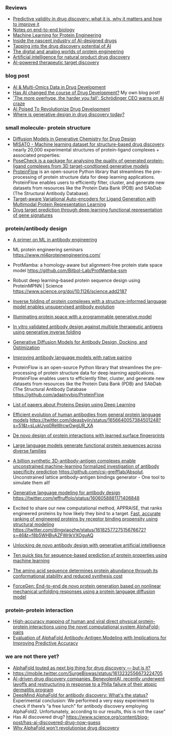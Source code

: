 
### Reviews

* [Predictive validity in drug discovery: what it is, why it matters and how to improve it](https://www.nature.com/articles/s41573-022-00552-x)
* [Notes on end-to-end biology](https://nintil.com/biology-llms)
* [Machine Learning for Protein Engineering](https://arxiv.org/abs/2305.16634)
* [Inside the nascent industry of AI-designed drugs](https://www.nature.com/articles/s41591-023-02361-0)
* [Tapping into the drug discovery potential of AI](https://www.nature.com/articles/d43747-021-00045-7)
* [The digital and analog worlds of protein engineering](https://www.nature.com/articles/s41587-023-01938-x)
* [Artificial intelligence for natural product drug discovery](https://www.nature.com/articles/s41573-023-00774-7)
* [AI-powered therapeutic target discovery](https://www.cell.com/trends/pharmacological-sciences/fulltext/S0165-6147(23)00137-2#%20)

### blog post

* [AI & Multi-Omics Data in Drug Development](https://medium.com/@pace-ventures/ai-multi-omics-data-in-drug-development-d8ab8510e7a9)
* [Has AI changed the course of Drug Development?](https://divingintogeneticsandgenomics.com/post/has-ai-changed-the-course-of-drug-development/) My own blog post!
* ['The more overhype, the harder you fall': Schrödinger CEO warns on AI craze](https://endpts.com/how-will-ai-change-drug-development-schrodinger-ceo-warns-of-hype/)
* [AI Poised To Revolutionize Drug Development](https://www.forbes.com/sites/greglicholai/2023/07/13/ai-poised-to-revolutionize-drug-development/?sh=100377d87ca4)
* [Where is generative design in drug discovery today?](https://medium.com/@leowossnig/where-is-generative-design-in-drug-discovery-today-7234945177cf)

### small molecule- protein structure

* [Diffusion Models in Generative Chemistry for Drug Design](https://medium.com/@cch57/exploring-the-promise-of-generative-models-in-chemistry-an-introduction-to-diffusion-models-31530e9d1dcb)
* [MISATO - Machine learning dataset for structure-based drug discovery](https://www.biorxiv.org/content/10.1101/2023.05.24.542082v2).  nearly 20,000 experimental structures of protein-ligand complexes + associated properties:
* [PoseCheck is a package for analysing the quality of generated protein-ligand complexes from 3D target-condtioned generative models](https://github.com/cch1999/posecheck)
* [ProteinFlow](https://github.com/adaptyvbio/ProteinFlow) is an open-source Python library that streamlines the pre-processing of protein structure data for deep learning applications. ProteinFlow enables users to efficiently filter, cluster, and generate new datasets from resources like the Protein Data Bank (PDB) and SAbDab (The Structural Antibody Database).
* [Target-aware Variational Auto-encoders for Ligand Generation with Multimodal Protein Representation Learning](https://www.biorxiv.org/content/10.1101/2023.08.10.552868v1)
* [Drug target prediction through deep learning functional representation of gene signatures](https://www.nature.com/articles/s41467-024-46089-y)


### protein/antibody design

* [A primer on ML in antibody engineering](https://www.abhishaike.com/p/a-primer-on-ai-in-antibody-engineering)

* ML protein engineering seminars https://www.ml4proteinengineering.com/

* ProtMamba: a homology-aware but alignment-free protein state space model https://github.com/Bitbol-Lab/ProtMamba-ssm
  
* Robust deep learning–based protein sequence design using ProteinMPNN | Science https://www.science.org/doi/10.1126/science.add2187

* [Inverse folding of protein complexes with a structure-informed language model enables unsupervised antibody evolution](https://www.biorxiv.org/content/10.1101/2023.12.19.572475v2)

* [Illuminating protein space with a programmable generative model](https://www.nature.com/articles/s41586-023-06728-8)
  
* [In vitro validated antibody design against multiple therapeutic antigens using generative inverse folding](https://www.biorxiv.org/content/10.1101/2023.12.08.570889v1.abstract)

* [Generative Diffusion Models for Antibody Design, Docking, and Optimization](https://www.biorxiv.org/content/10.1101/2023.09.25.559190v1)
  
* [Improving antibody language models with native pairing](https://arxiv.org/abs/2308.14300)

* ProteinFlow is an open-source Python library that streamlines the pre-processing of protein structure data for deep learning applications. ProteinFlow enables users to efficiently filter, cluster, and generate new datasets from resources like the Protein Data Bank (PDB) and SAbDab (The Structural Antibody Database https://github.com/adaptyvbio/ProteinFlow
  
* [List of papers about Proteins Design using Deep Learning](https://github.com/Peldom/papers_for_protein_design_using_DL)
  
* [Efficient evolution of human antibodies from general protein language models](https://www.nature.com/articles/s41587-023-01763-2) https://twitter.com/ideasbyjin/status/1656640057384501248?s=51&t=sLukUyq0ReWrcwOwgUR_XA

* [De novo design of protein interactions with learned surface fingerprints](https://www.nature.com/articles/s41586-023-05993-x)

* [Large language models generate functional protein sequences across diverse families](https://www.nature.com/articles/s41587-022-01618-2)

* [A billion synthetic 3D-antibody-antigen complexes enable unconstrained machine-learning formalized investigation of antibody specificity prediction](https://www.biorxiv.org/content/10.1101/2021.07.06.451258v3) https://github.com/csi-greifflab/Absolut. Unconstrained lattice antibody-antigen bindings generator - One tool to simulate them all!

* [Generative language modeling for antibody design](https://www.biorxiv.org/content/10.1101/2021.12.13.472419v2) https://twitter.com/jeffruffolo/status/1606058881171406848

* Excited to share our new computational method, APPRAISE, that ranks engineered proteins by how likely they bind to a target. [Fast, accurate ranking of engineered proteins by receptor binding propensity using structural modeling](https://www.biorxiv.org/content/10.1101/2023.01.11.523680v1.full)  https://twitter.com/dingxiaozhe/status/1618257727515676672?s=46&t=f8b5WHByAZFWrIkVXOgyAQ

* [Unlocking de novo antibody design with generative artificial intelligence](https://www.biorxiv.org/content/10.1101/2023.01.08.523187v3)

* [Ten quick tips for sequence-based prediction of protein properties using machine learning](https://journals.plos.org/ploscompbiol/article?id=10.1371/journal.pcbi.1010669)

* [The amino acid sequence determines protein abundance through its conformational stability and reduced synthesis cost](https://www.biorxiv.org/content/10.1101/2023.10.02.560091v1)

* [ForceGen: End-to-end de novo protein generation based on nonlinear mechanical unfolding responses using a protein language diffusion model](https://arxiv.org/abs/2310.10605)

### protein-protein interaction

* [High-accuracy mapping of human and viral direct physical protein-protein interactions using the novel computational system AlphaFold-pairs](https://www.biorxiv.org/content/10.1101/2023.08.29.555151v1)
* [Evaluation of AlphaFold Antibody-Antigen Modeling with Implications for Improving Predictive Accuracy](https://www.biorxiv.org/content/10.1101/2023.07.05.547832v2)
  
### we are not there yet?

* [AlphaFold touted as next big thing for drug discovery — but is it?](https://www.nature.com/articles/d41586-023-02984-w)
* https://mobile.twitter.com/SurgeBiswas/status/1613232556673224705
* [AI-driven drug discovery companies, BenevolentAI, recently underwent layoffs and restructuring in response to a PhIIa failure of their atopic dermatitis program](https://decodingbio.substack.com/p/biobyte-032-ai-and-the-overlooked)
* [DeepMind AlphaFold for antibody discovery: What's the status?](https://www.naturalantibody.com/use-case/deepmind-alphafold-for-antibody-discovery-whats-the-status/) Experimental conclusion: We performed a very easy experiment to check if there’s “a free lunch” for antibody discovery employing AlphaFold2. Unfortunately, according to our results, this is not the case"
* Has AI discovered drug? https://www.science.org/content/blog-post/has-ai-discovered-drug-now-guess
* [Why AlphaFold won’t revolutionise drug discovery](https://www.chemistryworld.com/opinion/why-alphafold-wont-revolutionise-drug-discovery/4016051.article)
